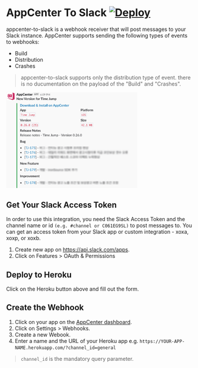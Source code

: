 AppCenter To Slack [![Deploy](https://www.herokucdn.com/deploy/button.png)](https://heroku.com/deploy?template=https://github.com/vkimone/appcenter-to-slack.git)
====================================

appcenter-to-slack is a webhook receiver that will post messages to your Slack instance. AppCenter supports sending the following types of events to webhooks:

* Build 
* Distribution
* Crashes


> appcenter-to-slack supports only the distribution type of event. there is no ducumentation on the payload of the "Build" and "Crashes".

<img src=./img/sample-appcenter-to-slack.png width="70%">


## Get Your Slack Access Token

In order to use this integration, you need the Slack Access Token and the channel name or id `(e.g. #channel or C061EG9SL)`  to post messages to. 
You can get an access token from your Slack app or custom integration - xoxa, xoxp, or xoxb.

1. Create new app on https://api.slack.com/apps.
2. Click on Features > OAuth & Permissions


## Deploy to Heroku

Click on the Heroku button above and fill out the form.

## Create the Webhook

1. Click on your app on the [AppCenter dashboard](https://appcenter.ms/apps).
2. Click on Settings > Webhooks.
3. Create a new Webook.
4. Enter a name and the URL of your Heroku app e.g. `https://YOUR-APP-NAME.herokuapp.com/?channel_id=general`

> `channel_id` is the mandatory query parameter.
